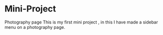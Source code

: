 # Mini-Project
Photography page
This is my first mini project , in this I have made a sidebar menu on a photography page.
